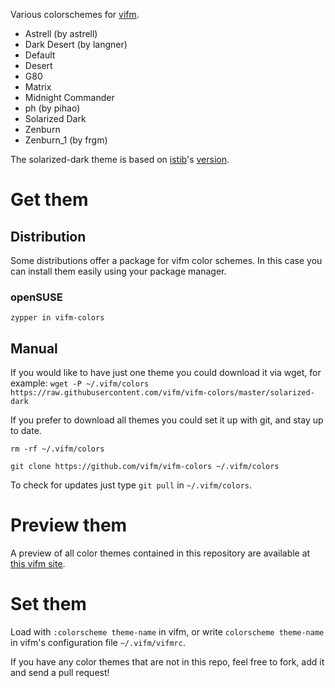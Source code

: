Various colorschemes for [vifm](http://vifm.info/).
- Astrell (by astrell)
- Dark Desert (by langner)
- Default
- Desert
- G80
- Matrix
- Midnight Commander
- ph (by pihao)
- Solarized Dark
- Zenburn
- Zenburn_1 (by frgm)

The solarized-dark theme is based on [istib](https://github.com/istib)'s [version](https://github.com/istib/dotfiles/blob/master/vifm/vifm-colors).

# Get them #

## Distribution
Some distributions offer a package for vifm color schemes. In this case you can install them easily using your package manager.

### openSUSE

```
zypper in vifm-colors
```

## Manual
If you would like to have just one theme you could download it via wget, for example:
`wget -P ~/.vifm/colors https://raw.githubusercontent.com/vifm/vifm-colors/master/solarized-dark`

If you prefer to download all themes you could set it up with git, and stay up to date.

`rm -rf ~/.vifm/colors`

`git clone https://github.com/vifm/vifm-colors ~/.vifm/colors`

To check for updates just type `git pull` in `~/.vifm/colors`.

# Preview them #
A preview of all color themes contained in this repository are available at [this vifm site](http://vifm.info/colorschemes.shtml).

# Set them #
Load with `:colorscheme theme-name` in vifm, or write `colorscheme theme-name` in vifm's configuration file `~/.vifm/vifmrc`.

If you have any color themes that are not in this repo, feel free to fork, add it and send a pull request!
